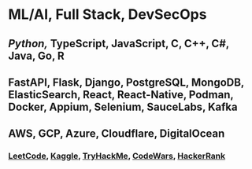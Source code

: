 <h1>ML/AI, Full Stack, DevSecOps</h1>
<h2><em>Python,</em> TypeScript, JavaScript, C, C++, C#, Java, Go, R</h2>
<h2>FastAPI, Flask, Django, PostgreSQL, MongoDB, ElasticSearch, React, React-Native, Podman, Docker, Appium, Selenium, SauceLabs, Kafka</h2>
<h2>AWS, GCP, Azure, Cloudflare, DigitalOcean</h2>

<h3>
  <a href="https://leetcode.com/u/tcs7890/">LeetCode</a>, 
  <a href="https://www.kaggle.com/trevorstahl">Kaggle</a>, 
  <a href="https://tryhackme.com/p/TrevorStahl">TryHackMe</a>,
  <a href="https://www.codewars.com/users/tcs623">CodeWars</a>,
  <a href="https://www.hackerrank.com/profile/stahltrevor5">HackerRank</a>
</h3>
